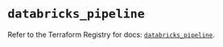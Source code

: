 # `databricks_pipeline`

Refer to the Terraform Registry for docs: [`databricks_pipeline`](https://registry.terraform.io/providers/databricks/databricks/1.70.0/docs/resources/pipeline).
